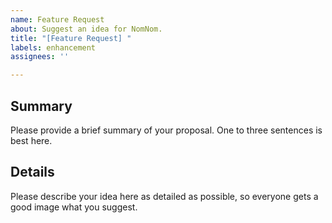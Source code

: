 ```yaml
---
name: Feature Request
about: Suggest an idea for NomNom.
title: "[Feature Request] "
labels: enhancement
assignees: ''

---
```


## Summary

Please provide a brief summary of your proposal. One to three sentences is best here.

## Details

Please describe your idea here as detailed as possible, so everyone gets a good image what you suggest.
